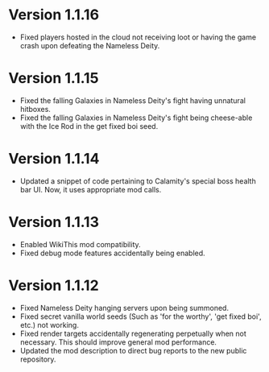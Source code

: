 # Version 1.1.16
- Fixed players hosted in the cloud not receiving loot or having the game crash upon defeating the Nameless Deity.

# Version 1.1.15
- Fixed the falling Galaxies in Nameless Deity's fight having unnatural hitboxes.
- Fixed the falling Galaxies in Nameless Deity's fight being cheese-able with the Ice Rod in the get fixed boi seed.

# Version 1.1.14
- Updated a snippet of code pertaining to Calamity's special boss health bar UI. Now, it uses appropriate mod calls.

# Version 1.1.13

- Enabled WikiThis mod compatibility.
- Fixed debug mode features accidentally being enabled.

# Version 1.1.12

- Fixed Nameless Deity hanging servers upon being summoned.
- Fixed secret vanilla world seeds (Such as 'for the worthy', 'get fixed boi', etc.) not working.
- Fixed render targets accidentally regenerating perpetually when not necessary. This should improve general mod performance.
- Updated the mod description to direct bug reports to the new public repository.